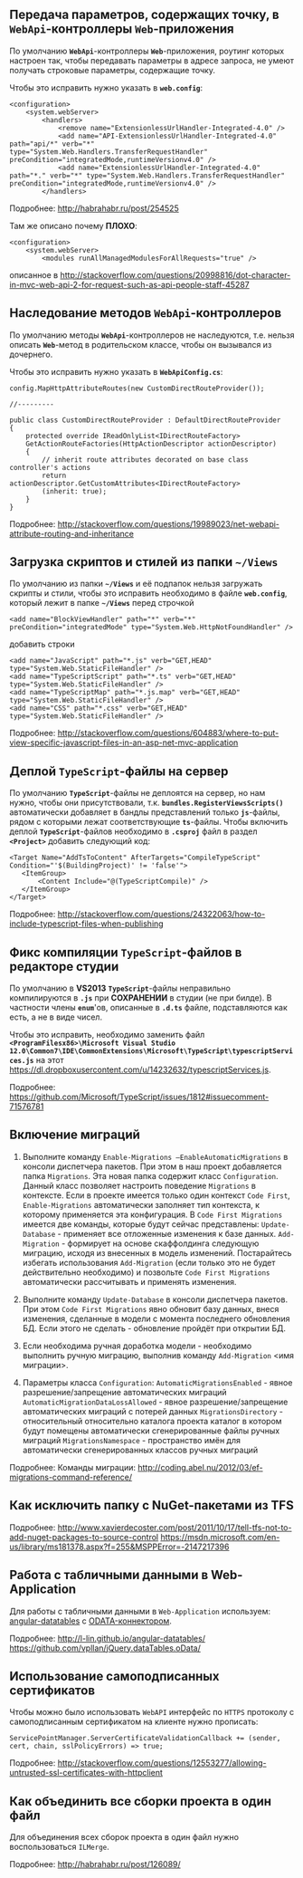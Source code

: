 Передача параметров, содержащих точку, в **`WebApi`**-контроллеры **`Web`**-приложения
-------------------------------------------------------------------------------------- 

По умолчанию **`WebApi`**-контроллеры **`Web`**-приложения, роутинг которых настроен так, чтобы передавать параметры в адресе запроса, не умеют получать строковые параметры, содержащие точку.

Чтобы это исправить нужно указать в **`web.config`**:

    <configuration>
        <system.webServer>
            <handlers>
                <remove name="ExtensionlessUrlHandler-Integrated-4.0" />
                <add name="API-ExtensionlessUrlHandler-Integrated-4.0" path="api/*" verb="*" type="System.Web.Handlers.TransferRequestHandler" preCondition="integratedMode,runtimeVersionv4.0" />
                <add name="ExtensionlessUrlHandler-Integrated-4.0" path="*." verb="*" type="System.Web.Handlers.TransferRequestHandler" preCondition="integratedMode,runtimeVersionv4.0" />
            </handlers>
   
Подробнее:
http://habrahabr.ru/post/254525

Там же описано почему **ПЛОХО**:
   
    <configuration>
        <system.webServer>
            <modules runAllManagedModulesForAllRequests="true" />

описанное в 
http://stackoverflow.com/questions/20998816/dot-character-in-mvc-web-api-2-for-request-such-as-api-people-staff-45287

Наследование методов **`WebApi`**-контроллеров
----------------------------------------------

По умолчанию методы **`WebApi`**-контроллеров не наследуются, т.е. нельзя описать **`Web`**-метод в родительском классе, чтобы он вызывался из дочернего.

Чтобы это исправить нужно указать в **`WebApiConfig.cs`**:

    config.MapHttpAttributeRoutes(new CustomDirectRouteProvider());

    //---------

    public class CustomDirectRouteProvider : DefaultDirectRouteProvider
    {
        protected override IReadOnlyList<IDirectRouteFactory> 
        GetActionRouteFactories(HttpActionDescriptor actionDescriptor)
        {
            // inherit route attributes decorated on base class controller's actions
            return actionDescriptor.GetCustomAttributes<IDirectRouteFactory>
            (inherit: true);
        }
    }

Подробнее:
http://stackoverflow.com/questions/19989023/net-webapi-attribute-routing-and-inheritance


Загрузка скриптов и стилей из папки **`~/Views`**
-------------------------------------------------

По умолчанию из папки **`~/Views`** и её подпапок нельзя загружать скрипты и стили, чтобы это исправить необходимо в файле **`web.config`**, который лежит в папке **`~/Views`** перед строчкой  

    <add name="BlockViewHandler" path="*" verb="*" preCondition="integratedMode" type="System.Web.HttpNotFoundHandler" />
   
добавить строки

    <add name="JavaScript" path="*.js" verb="GET,HEAD" type="System.Web.StaticFileHandler" />
    <add name="TypeScriptScript" path="*.ts" verb="GET,HEAD" type="System.Web.StaticFileHandler" />
    <add name="TypeScriptMap" path="*.js.map" verb="GET,HEAD" type="System.Web.StaticFileHandler" />
    <add name="CSS" path="*.css" verb="GET,HEAD" type="System.Web.StaticFileHandler" />

Подробнее:
http://stackoverflow.com/questions/604883/where-to-put-view-specific-javascript-files-in-an-asp-net-mvc-application


Деплой **`TypeScript`**-файлы на сервер
---------------------------------------

По умолчанию **`TypeScript`**-файлы не деплоятся на сервер, но нам нужно, чтобы они присутствовали, т.к. **`bundles.RegisterViewsScripts()`** автоматически добавляет в бандлы представлений только **`js`**-файлы, рядом с которыми лежат соответствующие **`ts`**-файлы.
Чтобы включить деплой **`TypeScript`**-файлов необходимо в **`.csproj`** файл в раздел **`<Project>`** добавить следующий код: 

    <Target Name="AddTsToContent" AfterTargets="CompileTypeScript" Condition="'$(BuildingProject)' != 'false'">
       <ItemGroup>
           <Content Include="@(TypeScriptCompile)" />
       </ItemGroup>
    </Target>

Подробнее:
http://stackoverflow.com/questions/24322063/how-to-include-typescript-files-when-publishing


Фикс компиляции **`TypeScript`**-файлов в редакторе студии
---------------------------------------------------------- 
По умолчанию в **VS2013** **`TypeScript`**-файлы неправильно компилируются в **`.js`** при **СОХРАНЕНИИ** в студии (не при билде). В частности члены **`enum`**'ов, описанные в **`.d.ts`** файле, подставляются как есть, а не в виде чисел.

Чтобы это исправить, необходимо заменить файл 
**`<ProgramFilesx86>\Microsoft Visual Studio 12.0\Common7\IDE\CommonExtensions\Microsoft\TypeScript\typescriptServices.js`**
на этот 
https://dl.dropboxusercontent.com/u/14232632/typescriptServices.js.

Подробнее:
https://github.com/Microsoft/TypeScript/issues/1812#issuecomment-71576781


Включение миграций
------------------

1. Выполните команду `Enable-Migrations –EnableAutomaticMigrations` в консоли диспетчера пакетов. При этом в наш проект добавляется папка `Migrations`. Эта новая папка содержит класс `Configuration`. Данный класс позволяет настроить поведение `Migrations` в контексте.
Если в проекте имеется только один контекст `Code First`, `Enable-Migrations` автоматически заполняет тип контекста, к которому применяется эта конфигурация.
В `Code First Migrations` имеется две команды, которые будут сейчас представлены:
`Update-Database` - применяет все отложенные изменения к базе данных.
`Add-Migration` - формирует на основе скаффолдинга следующую миграцию, исходя из внесенных в модель изменений.
Постарайтесь избегать использования `Add-Migration` (если только это не будет действительно необходимо) 
и позвольте `Code First Migrations` автоматически рассчитывать и применять изменения. 
        
2. Выполните команду `Update-Database` в консоли диспетчера пакетов.
При этом `Code First Migrations` явно обновит базу данных, внеся изменения, сделанные в модели с момента последнего обновления БД. 
Если этого не сделать - обновление пройдёт при открытии БД.

3. Если необходима ручная доработка модели - необходимо выполнить ручную миграцию, выполнив команду `Add-Migration` <имя миграции>.

4. Параметры класса `Configuration`:
`AutomaticMigrationsEnabled` - явное разрешение/запрещение автоматических миграций
`AutomaticMigrationDataLossAllowed` - явное разрешение/запрещение автоматических миграций с потерей данных
`MigrationsDirectory` - относительный относительно каталога проекта каталог в котором будут помещены автоматически сгенерированные файлы ручных миграций
`MigrationsNamespace` - пространство имён для автоматически сгенерированных классов ручных миграций

Подробнее:
Команды миграции: http://coding.abel.nu/2012/03/ef-migrations-command-reference/


Как исключить папку с NuGet-пакетами из TFS
-------------------------------------------

Подробнее:
http://www.xavierdecoster.com/post/2011/10/17/tell-tfs-not-to-add-nuget-packages-to-source-control
https://msdn.microsoft.com/en-us/library/ms181378.aspx?f=255&MSPPError=-2147217396


Работа с табличными данными в Web-Аpplication
---------------------------------------------

Для работы с табличными данными в `Web-Application` используем: [angular-datatables](http://l-lin.github.io/angular-datatables/ "angular-datatables") с [ODATA-коннектором](https://github.com/vpllan/jQuery.dataTables.oData/).

Подробнее:
http://l-lin.github.io/angular-datatables/
https://github.com/vpllan/jQuery.dataTables.oData/


Использование самоподписанных сертификатов
---------------------------------------------

Чтобы можно было использовать `WebAPI` интерфейс по `HTTPS` протоколу с самоподписанным сертификатом на клиенте нужно прописать:

	ServicePointManager.ServerCertificateValidationCallback += (sender, cert, chain, sslPolicyErrors) => true;

Подробнее:
http://stackoverflow.com/questions/12553277/allowing-untrusted-ssl-certificates-with-httpclient


Как объединить все сборки проекта в один файл
---------------------------------------------

Для объединения всех сборок проекта в один файл нужно воспользоваться `ILMerge`.

Подробнее:
http://habrahabr.ru/post/126089/
